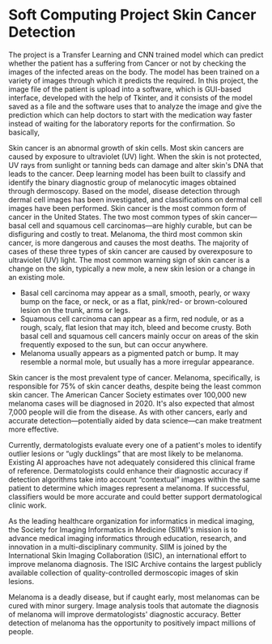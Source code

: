 # Soft Computing Project Skin Cancer Detection

The project is a Transfer Learning and CNN trained model which can predict whether the patient has a suffering from Cancer or not by checking the images of the infected areas on the body. The model has been trained on a variety of images through which it predicts the required. In this project, the image file of the patient is upload into a software, which is GUI-based interface, developed with the help of Tkinter, and it consists of the model saved as a file and the software uses that to analyze the image and give the prediction which can help doctors to start with the medication way faster instead of waiting for the laboratory reports for the confirmation. So basically,

Skin cancer is an abnormal growth of skin cells. Most skin cancers are caused by exposure to ultraviolet (UV) light. When the skin is not protected, UV rays from sunlight or tanning beds can damage and alter skin's DNA that leads to the cancer.
Deep learning model has been built to classify and identify the binary diagnostic group of melanocytic images obtained through dermoscopy.
Based on the model, disease detection through dermal cell images has been investigated, and classifications on dermal cell images have been performed.
Skin cancer is the most common form of cancer in the United States. The two most common types of skin cancer—basal cell and squamous cell carcinomas—are highly curable, but can be disfiguring and costly to treat. Melanoma, the third most common skin cancer, is more dangerous and causes the most deaths. The majority of cases of these three types of skin cancer are caused by overexposure to ultraviolet (UV) light. The most common warning sign of skin cancer is a change on the skin, typically a new mole, a new skin lesion or a change in an existing mole.
* Basal cell carcinoma may appear as a small, smooth, pearly, or waxy bump on the face, or neck, or as a flat, pink/red- or brown-coloured lesion on the trunk, arms or legs.
* Squamous cell carcinoma can appear as a firm, red nodule, or as a rough, scaly, flat lesion that may itch, bleed and become crusty. Both basal cell and squamous cell cancers mainly occur on areas of the skin frequently exposed to the sun, but can occur anywhere.
* Melanoma usually appears as a pigmented patch or bump. It may resemble a normal mole, but usually has a more irregular appearance.

Skin cancer is the most prevalent type of cancer. Melanoma, specifically, is responsible for 75% of skin cancer deaths, despite being the least common skin cancer. The American Cancer Society estimates over 100,000 new melanoma cases will be diagnosed in 2020. It's also expected that almost 7,000 people will die from the disease. As with other cancers, early and accurate detection—potentially aided by data science—can make treatment more effective.

Currently, dermatologists evaluate every one of a patient's moles to identify outlier lesions or “ugly ducklings” that are most likely to be melanoma. Existing AI approaches have not adequately considered this clinical frame of reference. Dermatologists could enhance their diagnostic accuracy if detection algorithms take into account “contextual” images within the same patient to determine which images represent a melanoma. If successful, classifiers would be more accurate and could better support dermatological clinic work.

As the leading healthcare organization for informatics in medical imaging, the Society for Imaging Informatics in Medicine (SIIM)'s mission is to advance medical imaging informatics through education, research, and innovation in a multi-disciplinary community. SIIM is joined by the International Skin Imaging Collaboration (ISIC), an international effort to improve melanoma diagnosis. The ISIC Archive contains the largest publicly available collection of quality-controlled dermoscopic images of skin lesions.

Melanoma is a deadly disease, but if caught early, most melanomas can be cured with minor surgery. Image analysis tools that automate the diagnosis of melanoma will improve dermatologists' diagnostic accuracy. Better detection of melanoma has the opportunity to positively impact millions of people.
